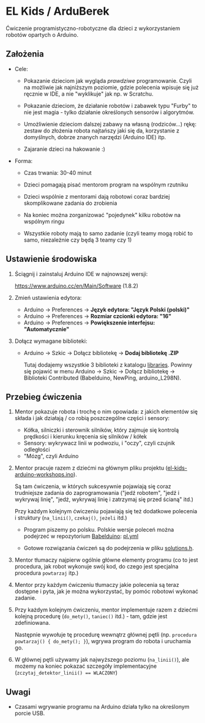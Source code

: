 # EL Kids / ArduBerek

Ćwiczenie programistyczno-robotyczne dla dzieci z wykorzystaniem robotów 
opartych o Arduino.

## Założenia

* Cele:

  * Pokazanie dzieciom jak wygląda *prawdziwe* programowanie. Czyli na możliwie
    jak najniższym poziomie, gdzie polecenia wpisuje się już ręcznie w IDE,
    a nie "wyklikuje" jak np. w Scratchu.
  
  * Pokazanie dzieciom, że działanie robotów i zabawek typu "Furby" to nie jest 
    magia - tylko działanie określonych sensorów i algorytmów.
    
  * Umożliwienie dzieciom dalszej zabawy na własną (rodziców...) rękę:
    zestaw do złożenia robota najtańszy jaki się da, korzystanie z domyślnych,
    dobrze znanych narzędzi (Arduino IDE) itp.

  * Zajaranie dzieci na hakowanie :)
  
* Forma:

  * Czas trwania: 30-40 minut

  * Dzieci pomagają pisać mentorom program na wspólnym rzutniku
  
  * Dzieci wspólnie z mentorami dają robotowi coraz bardziej skomplikowane
    zadania do zrobienia
    
  * Na koniec można zorganizować "pojedynek" kilku robotów na wspólnym ringu
  
  * Wszystkie roboty mają to samo zadanie (czyli teamy mogą robić to samo, 
    niezależnie czy będą 3 teamy czy 1)  

## Ustawienie środowiska

1. Ściągnij i zainstaluj Arduino IDE w najnowszej wersji:
   
   https://www.arduino.cc/en/Main/Software (1.8.2)
   
2. Zmień ustawienia edytora:

   * Arduino -> Preferences -> **Język edytora: "Język Polski (polski)"**
   * Arduino -> Preferences -> **Rozmiar czcionki edytora: "16"**
   * Arduino -> Preferences -> **Powiększenie interfejsu: "Automatycznie"**

3. Dołącz wymagane biblioteki:

   * Arduino -> Szkic -> Dołącz bibliotekę -> **Dodaj bibliotekę .ZIP**
   
     Tutaj dodajemy wszystkie 3 biblioteki z katalogu [libraries](libraries).
     Powinny się pojawić w menu Arduino -> Szkic -> Dołącz bibliotekę -> 
     Biblioteki Contributed (Babelduino, NewPing, arduino_L298N).

## Przebieg ćwiczenia

1. Mentor pokazuje robota i trochę o nim opowiada: z jakich elementów się składa
   i jak działają / co robią poszczególne części i sensory:

   * Kółka, silniczki i sterownik silników, który zajmuje się kontrolą
     prędkości i kierunku kręcenia się silników / kółek
   * Sensory: wykrywacz linii w podwoziu, i "oczy", czyli czujnik odległości
   * "Mózg", czyli Arduino

2. Mentor pracuje razem z dziećmi na głównym pliku projektu 
   ([el-kids-arduino-workshops.ino](el-kids-arduino-workshops.ino)).

   Są tam ćwiczenia, w których sukcesywnie pojawiają się coraz trudniejsze
   zadania do zaprogramowania ("jedź robotem", "jedź i wykrywaj linię", "jedź, 
   wykrywaj linię i zatrzymaj się przed ścianą" itd.)
   
   Przy każdym kolejnym ćwiczeniu pojawiają się też dodatkowe polecenia i
   struktury (`na_linii()`, `czekaj()`, `jeżeli` itd.)

   * Program piszemy po polsku. Polskie wersje poleceń można podejrzeć
     w repozytorium [Babelduino](https://github.com/elpassion/Babelduino):
     [pl.yml](https://github.com/elpassion/Babelduino/blob/master/extras/mappings/pl.yml)
   
   * Gotowe rozwiązania ćwiczeń są do podejrzenia w pliku
     [solutions.h](solutions.h).

5. Mentor tłumaczy najpierw ogólnie główne elementy programu (co to jest
   procedura, jak robot wykonuje swój kod, do czego jest specjalna procedura
   `powtarzaj` itp.)

6. Mentor przy każdym ćwiczeniu tłumaczy jakie polecenia są teraz dostępne i 
   pyta, jak je można wykorzystać, by pomóc robotowi wykonać zadanie.

7. Przy każdym kolejnym ćwiczeniu, mentor implementuje razem z dziećmi kolejną
   procedurę (`do_mety()`, `taniec()` itd.) - tam, gdzie jest zdefiniowana.
   
   Następnie wywołuje tę procedurę wewnątrz głównej pętli
   (np. `procedura powtarzaj() { do_mety(); }`), wgrywa program do robota i 
   uruchamia go.

8. W głównej pętli używamy jak najwyższego poziomu (`na_linii()`), ale możemy 
   na koniec pokazać szczegóły implementacyjne
   (`zczytaj_detektor_linii() == WLACZONY`)

## Uwagi

* Czasami wgrywanie programu na Arduino działa tylko na określonym porcie USB.
